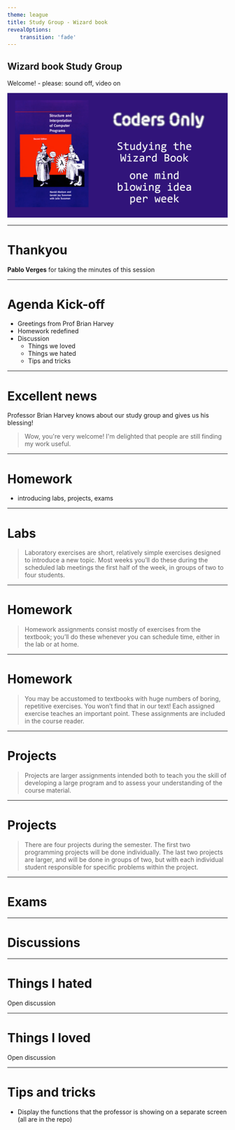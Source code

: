```yaml
---
theme: league
title: Study Group - Wizard book
revealOptions:
    transition: 'fade'
---
```

## Wizard book Study Group

Welcome! - please: sound off, video on 

![Wizard Book picture](Wizard-book-meetup.png)

---
# Thankyou

**Pablo Verges** for taking the minutes of this session


---
# Agenda Kick-off

- Greetings from Prof Brian Harvey
- Homework redefined
- Discussion
    - Things we loved
    - Things we hated
    - Tips and tricks

---
# Excellent news

Professor Brian Harvey knows about our study group and gives us his blessing!

> Wow, you're very welcome!  I'm delighted that people are still finding my work useful.


---

# Homework

- introducing labs, projects, exams

---
# Labs
> Laboratory exercises are short, relatively simple exercises designed to introduce a new topic. Most weeks you’ll do these during the scheduled lab meetings the first half of the week, in groups of two to four students.

---
# Homework
> Homework assignments consist mostly of exercises from the textbook; you’ll do these whenever you can schedule time, either in the lab or at home. 

---
# Homework
> You may be accustomed to textbooks with huge numbers of boring, repetitive exercises. You won’t find that in our text! Each assigned exercise teaches an important point. These assignments are included in the course reader.

---
# Projects
> Projects are larger assignments intended both to teach you the skill of developing a large program and to assess your understanding of the course material. 

---
# Projects
> There are four projects during the semester. The first two programming projects will be done individually. The last two projects are larger, and will be done in groups of two, but with each individual student responsible for specific problems within the project.

---
# Exams

---
# Discussions

---
# Things I hated

Open discussion

---

# Things I loved

Open discussion

---

# Tips and tricks

- Display the functions that the professor is showing on a separate screen 
(all are in the repo)
